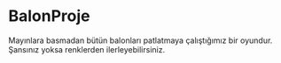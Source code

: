 # BalonProje

Mayınlara basmadan bütün balonları patlatmaya çalıştığımız bir oyundur.
Şansınız yoksa renklerden ilerleyebilirsiniz.
